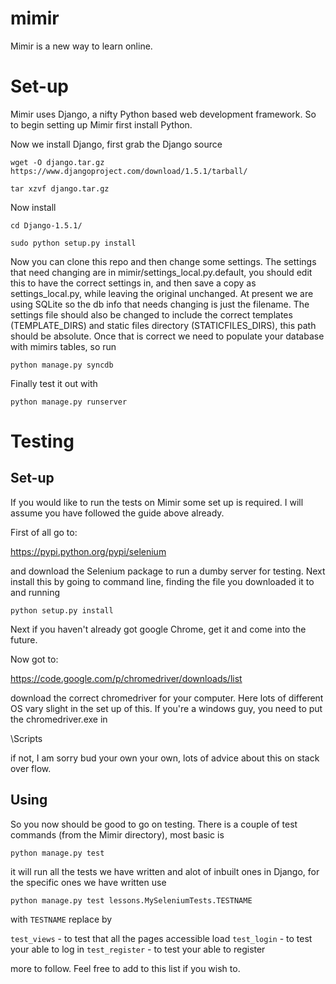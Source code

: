 mimir
=====

Mimir is a new way to learn online.

Set-up
======

Mimir uses Django, a nifty Python based web development framework.
So to begin setting up Mimir first install Python.

Now we install Django, first grab the Django source

`wget -O django.tar.gz https://www.djangoproject.com/download/1.5.1/tarball/`

`tar xzvf django.tar.gz`

Now install

`cd Django-1.5.1/`

`sudo python setup.py install`

Now you can clone this repo and then change some settings.
The settings that need changing are in mimir/settings_local.py.default, you should edit this to have the correct settings in, and then save a copy as settings_local.py, while leaving the original unchanged.
At present we are using SQLite so the db info that needs changing is just the filename.
The settings file should also be changed to include the correct templates (TEMPLATE_DIRS) and static files directory (STATICFILES_DIRS), this path should be absolute.
Once that is correct we need to populate your database with mimirs tables, so run

`python manage.py syncdb`

Finally test it out with

`python manage.py runserver`

Testing
=======

Set-up
------

If you would like to run the tests on Mimir some set up is required.
I will assume you have followed the guide above already.

First of all go to:

https://pypi.python.org/pypi/selenium

and download the Selenium package to run a dumby server for testing. Next install this by going to 
command line, finding the file you downloaded it to and running

`python setup.py install`

Next if you haven't already got google Chrome, get it and come into the future.

Now got to:

https://code.google.com/p/chromedriver/downloads/list

download the correct chromedriver for your computer. Here lots of different OS vary slight in the set up
of this. If you're a windows guy, you need to put the chromedriver.exe in

<your python directory>\Scripts

if not, I am sorry bud your own your own, lots of advice about this on stack over flow.

Using
-----

So you now should be good to go on testing. There is a couple of test commands (from the Mimir directory),
most basic is

`python manage.py test`

it will run all the tests we have written and alot of inbuilt ones in Django, for the specific ones we 
have written use

`python manage.py test lessons.MySeleniumTests.TESTNAME`

with `TESTNAME` replace by

`test_views` - to test that all the pages accessible load
`test_login` - to test your able to log in
`test_register` - to test your able to register

more to follow. Feel free to add to this list if you wish to.
